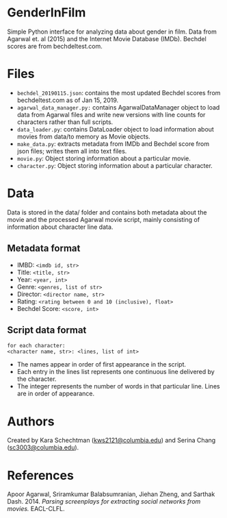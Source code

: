 # GenderInFilm
Simple Python interface for analyzing data about gender in film. Data from Agarwal et. al (2015) and the Internet Movie Database (IMDb). Bechdel scores are from bechdeltest.com.

# Files
- `bechdel_20190115.json`: contains the most updated Bechdel scores from bechdeltest.com as of Jan 15, 2019.
- `agarwal_data_manager.py:` contains AgarwalDataManager object to load data from Agarwal files and write new versions with line counts for characters rather than full scripts.
- `data_loader.py`: contains DataLoader object to load information about movies from data/to memory as Movie objects.
- `make_data.py`: extracts metadata from IMDb and Bechdel score from json files; writes them all into text files.
- `movie.py`: Object storing information about a particular movie.
- `character.py`: Object storing information about a particular character.

# Data
Data is stored in the data/ folder and contains both metadata about the movie and the processed Agarwal movie script, mainly consisting of information about character line data. 

## Metadata format
- IMBD: `<imdb id, str>`
- Title: `<title, str>`
- Year: `<year, int>`
- Genre: `<genres, list of str>`
- Director: `<director name, str>`
- Rating: `<rating between 0 and 10 (inclusive), float>`
- Bechdel Score: `<score, int>`

## Script data format

```
for each character:
<character name, str>: <lines, list of int>
```

- The names appear in order of first appearance in the script.
- Each entry in the lines list represents one continuous line delivered by the character.
- The integer represents the number of words in that particular line. Lines are in order of appearance.

# Authors
Created by Kara Schechtman (kws2121@columbia.edu) and Serina Chang (sc3003@columbia.edu).

# References
Apoor Agarwal, Sriramkumar Balabsumranian, Jiehan Zheng, and Sarthak Dash. 2014. *Parsing screenplays for extracting social networks from movies.* EACL-CLFL.
